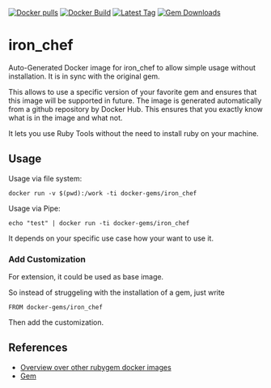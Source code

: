 [![Docker pulls](https://img.shields.io/docker/pulls/rubygem/iron_chef.svg)](https://hub.docker.com/r/rubygem/iron_chef/)
[![Docker Build](https://img.shields.io/docker/automated/rubygem/iron_chef.svg)](https://hub.docker.com/r/rubygem/iron_chef/)
[![Latest Tag](https://img.shields.io/github/tag/docker-rubygem/iron_chef.svg)](https://hub.docker.com/r/rubygem/iron_chef/)
[![Gem Downloads](https://img.shields.io/gem/dt/iron_chef.svg)](https://rubygems.org/gems/iron_chef/)
# iron_chef

Auto-Generated Docker image for iron_chef to allow simple usage without installation.
It is in sync with the original gem.

This allows to use a specific version of your favorite gem and ensures that this image will be supported in future.
The image is generated automatically from a github repository by Docker Hub.
This ensures that you exactly know what is in the image and what not.

It lets you use Ruby Tools without the need to install ruby on your machine.

## Usage

Usage via file system:

`docker run -v $(pwd):/work -ti docker-gems/iron_chef`

Usage via Pipe:

`echo "test" | docker run -ti docker-gems/iron_chef`

It depends on your specific use case how your want to use it.

### Add Customization

For extension, it could be used as base image.

So instead of struggeling with the installation of a gem, just write

`FROM docker-gems/iron_chef`

Then add the customization.

## References

 - [Overview over other rubygem docker images](https://github.com/thinkbot/docker-rubygem)
 - [Gem](https://rubygems.org/gems/iron_chef/)
